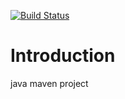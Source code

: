 [![Build Status](https://travis-ci.com/Tailp/travisplay.png)](https://travis-ci.com/Tailp/travisplay)
# Introduction 
java maven project 
